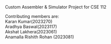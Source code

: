 Custom Assembler & Simulator Project for CSE 112 

Contributing members are:   
Karan Kumar(2023270)  
Aradhya Baswal(2023117)  
Akshat Lakhera(2023061)  
Anamalla Rishith Rohan (2023081)  
